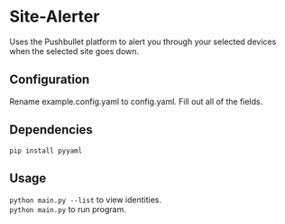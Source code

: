 # Site-Alerter
Uses the Pushbullet platform to alert you through your selected devices when the selected site goes down.
## Configuration
Rename example.config.yaml to config.yaml. Fill out all of the fields.
## Dependencies
<code>pip install pyyaml</code>
## Usage
<code>python main.py --list</code> to view identities.<br />
<code>python main.py</code> to run program.


